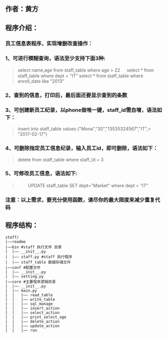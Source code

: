 ## 作者：黄方
## 程序介绍：
### 员工信息表程序，实现增删改查操作：
### 1、可进行模糊查询，语法至少支持下面3种:
>    select name,age from staff_table where age > 22
>　  select * from staff_table where dept = "IT" 
>    select * from staff_table where enroll_date like "2013"
### 2、查到的信息，打印后，最后面还要显示查到的条数
### 3、可创建新员工纪录，以phone做唯一键，staff_id需自增，语法如下：
>    insert into staff_table values ("Mona","30","13535324567","IT",> "2017-02-17")
### 4、可删除指定员工信息纪录，输入员工id，即可删除，语法如下：
>    delete from staff_table where staff_Id = 3
### 5、可修改员工信息，语法如下:
>　　 UPDATE staff_table SET dept="Market" where dept = "IT"
### 注意：以上需求，要充分使用函数，请尽你的最大限度来减少重复代码

## 程序结构：
```
staff/
|——readme
|——bin #staff 执行文件 目录
|  |—— __init__.py
|  |—— staff.py #staff 执行程序
|  |—— staff_table 数据存储文件
|——conf #配置文件
|  |—— __init__.py
|  |—— setting.py
|——core #主要程序逻辑目录
|  |—— __init__.py
|  |—— main.py
|  |   |—— read_table
|  |   |—— write_table
|  |   |—— sql_manage
|  |   |—— insert_action
|  |   |—— select_action
|  |   |—— print_select_age
|  |   |—— delete_action
|  |   |—— update_action
|  |   |—— run
```